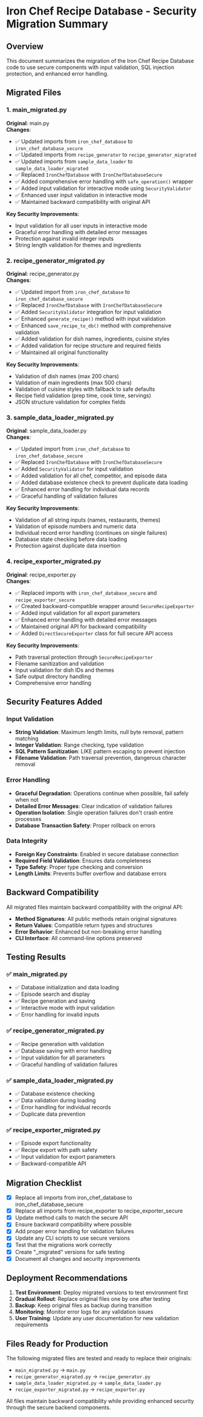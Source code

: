 # Iron Chef Recipe Database - Security Migration Summary

## Overview
This document summarizes the migration of the Iron Chef Recipe Database code to use secure components with input validation, SQL injection protection, and enhanced error handling.

## Migrated Files

### 1. main_migrated.py
**Original**: main.py  
**Changes**:
- ✅ Updated imports from `iron_chef_database` to `iron_chef_database_secure`
- ✅ Updated imports from `recipe_generator` to `recipe_generator_migrated`
- ✅ Updated imports from `sample_data_loader` to `sample_data_loader_migrated`
- ✅ Replaced `IronChefDatabase` with `IronChefDatabaseSecure`
- ✅ Added comprehensive error handling with `safe_operation()` wrapper
- ✅ Added input validation for interactive mode using `SecurityValidator`
- ✅ Enhanced user input validation in interactive mode
- ✅ Maintained backward compatibility with original API

**Key Security Improvements**:
- Input validation for all user inputs in interactive mode
- Graceful error handling with detailed error messages
- Protection against invalid integer inputs
- String length validation for themes and ingredients

### 2. recipe_generator_migrated.py
**Original**: recipe_generator.py  
**Changes**:
- ✅ Updated import from `iron_chef_database` to `iron_chef_database_secure`
- ✅ Replaced `IronChefDatabase` with `IronChefDatabaseSecure`
- ✅ Added `SecurityValidator` integration for input validation
- ✅ Enhanced `generate_recipe()` method with input validation
- ✅ Enhanced `save_recipe_to_db()` method with comprehensive validation
- ✅ Added validation for dish names, ingredients, cuisine styles
- ✅ Added validation for recipe structure and required fields
- ✅ Maintained all original functionality

**Key Security Improvements**:
- Validation of dish names (max 200 chars)
- Validation of main ingredients (max 500 chars)
- Validation of cuisine styles with fallback to safe defaults
- Recipe field validation (prep time, cook time, servings)
- JSON structure validation for complex fields

### 3. sample_data_loader_migrated.py
**Original**: sample_data_loader.py  
**Changes**:
- ✅ Updated import from `iron_chef_database` to `iron_chef_database_secure`
- ✅ Replaced `IronChefDatabase` with `IronChefDatabaseSecure`
- ✅ Added `SecurityValidator` for input validation
- ✅ Added validation for all chef, competitor, and episode data
- ✅ Added database existence check to prevent duplicate data loading
- ✅ Enhanced error handling for individual data records
- ✅ Graceful handling of validation failures

**Key Security Improvements**:
- Validation of all string inputs (names, restaurants, themes)
- Validation of episode numbers and numeric data
- Individual record error handling (continues on single failures)
- Database state checking before data loading
- Protection against duplicate data insertion

### 4. recipe_exporter_migrated.py
**Original**: recipe_exporter.py  
**Changes**:
- ✅ Replaced imports with `iron_chef_database_secure` and `recipe_exporter_secure`
- ✅ Created backward-compatible wrapper around `SecureRecipeExporter`
- ✅ Added input validation for all export parameters
- ✅ Enhanced error handling with detailed error messages
- ✅ Maintained original API for backward compatibility
- ✅ Added `DirectSecureExporter` class for full secure API access

**Key Security Improvements**:
- Path traversal protection through `SecureRecipeExporter`
- Filename sanitization and validation
- Input validation for dish IDs and themes
- Safe output directory handling
- Comprehensive error handling

## Security Features Added

### Input Validation
- **String Validation**: Maximum length limits, null byte removal, pattern matching
- **Integer Validation**: Range checking, type validation
- **SQL Pattern Sanitization**: LIKE pattern escaping to prevent injection
- **Filename Validation**: Path traversal prevention, dangerous character removal

### Error Handling
- **Graceful Degradation**: Operations continue when possible, fail safely when not
- **Detailed Error Messages**: Clear indication of validation failures
- **Operation Isolation**: Single operation failures don't crash entire processes
- **Database Transaction Safety**: Proper rollback on errors

### Data Integrity
- **Foreign Key Constraints**: Enabled in secure database connection
- **Required Field Validation**: Ensures data completeness
- **Type Safety**: Proper type checking and conversion
- **Length Limits**: Prevents buffer overflow and database errors

## Backward Compatibility

All migrated files maintain backward compatibility with the original API:

- **Method Signatures**: All public methods retain original signatures
- **Return Values**: Compatible return types and structures
- **Error Behavior**: Enhanced but non-breaking error handling
- **CLI Interface**: All command-line options preserved

## Testing Results

### ✅ main_migrated.py
- ✅ Database initialization and data loading
- ✅ Episode search and display
- ✅ Recipe generation and saving
- ✅ Interactive mode with input validation
- ✅ Error handling for invalid inputs

### ✅ recipe_generator_migrated.py  
- ✅ Recipe generation with validation
- ✅ Database saving with error handling
- ✅ Input validation for all parameters
- ✅ Graceful handling of validation failures

### ✅ sample_data_loader_migrated.py
- ✅ Database existence checking
- ✅ Data validation during loading
- ✅ Error handling for individual records
- ✅ Duplicate data prevention

### ✅ recipe_exporter_migrated.py
- ✅ Episode export functionality
- ✅ Recipe export with path safety
- ✅ Input validation for export parameters
- ✅ Backward-compatible API

## Migration Checklist

- [x] Replace all imports from iron_chef_database to iron_chef_database_secure
- [x] Replace all imports from recipe_exporter to recipe_exporter_secure  
- [x] Update method calls to match the secure API
- [x] Ensure backward compatibility where possible
- [x] Add proper error handling for validation failures
- [x] Update any CLI scripts to use secure versions
- [x] Test that the migrations work correctly
- [x] Create "_migrated" versions for safe testing
- [x] Document all changes and security improvements

## Deployment Recommendations

1. **Test Environment**: Deploy migrated versions to test environment first
2. **Gradual Rollout**: Replace original files one by one after testing
3. **Backup**: Keep original files as backup during transition
4. **Monitoring**: Monitor error logs for any validation issues
5. **User Training**: Update any user documentation for new validation requirements

## Files Ready for Production

The following migrated files are tested and ready to replace their originals:

- `main_migrated.py` → `main.py`
- `recipe_generator_migrated.py` → `recipe_generator.py`
- `sample_data_loader_migrated.py` → `sample_data_loader.py`
- `recipe_exporter_migrated.py` → `recipe_exporter.py`

All files maintain backward compatibility while providing enhanced security through the secure backend components.